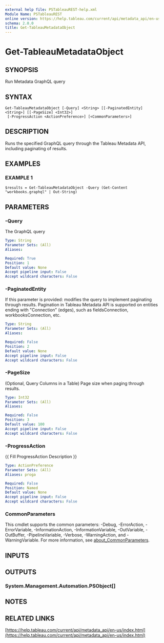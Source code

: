 ```yaml
---
external help file: PSTableauREST-help.xml
Module Name: PSTableauREST
online version: https://help.tableau.com/current/api/metadata_api/en-us/index.html
schema: 2.0.0
title: Get-TableauMetadataObject
---
```


# Get-TableauMetadataObject

## SYNOPSIS
Run Metadata GraphQL query

## SYNTAX

```
Get-TableauMetadataObject [-Query] <String> [[-PaginatedEntity] <String>] [[-PageSize] <Int32>]
 [-ProgressAction <ActionPreference>] [<CommonParameters>]
```

## DESCRIPTION
Runs the specified GraphQL query through the Tableau Metadata API, including paginating of results.

## EXAMPLES

### EXAMPLE 1
```
$results = Get-TableauMetadataObject -Query (Get-Content "workbooks.graphql" | Out-String)
```

## PARAMETERS

### -Query
The GraphQL query

```yaml
Type: String
Parameter Sets: (All)
Aliases:

Required: True
Position: 1
Default value: None
Accept pipeline input: False
Accept wildcard characters: False
```

### -PaginatedEntity
If this parameter is provided: modifies the query to implement paginating through results.
Pagination in Tableau Metadata API is supported on entities ending with "Connection" (edges), such as fieldsConnection, workbooksConnection, etc.

```yaml
Type: String
Parameter Sets: (All)
Aliases:

Required: False
Position: 2
Default value: None
Accept pipeline input: False
Accept wildcard characters: False
```

### -PageSize
(Optional, Query Columns in a Table) Page size when paging through results.

```yaml
Type: Int32
Parameter Sets: (All)
Aliases:

Required: False
Position: 3
Default value: 100
Accept pipeline input: False
Accept wildcard characters: False
```

### -ProgressAction
{{ Fill ProgressAction Description }}

```yaml
Type: ActionPreference
Parameter Sets: (All)
Aliases: proga

Required: False
Position: Named
Default value: None
Accept pipeline input: False
Accept wildcard characters: False
```

### CommonParameters
This cmdlet supports the common parameters: -Debug, -ErrorAction, -ErrorVariable, -InformationAction, -InformationVariable, -OutVariable, -OutBuffer, -PipelineVariable, -Verbose, -WarningAction, and -WarningVariable. For more information, see [about_CommonParameters](http://go.microsoft.com/fwlink/?LinkID=113216).

## INPUTS

## OUTPUTS

### System.Management.Automation.PSObject[]
## NOTES

## RELATED LINKS

[https://help.tableau.com/current/api/metadata_api/en-us/index.html](https://help.tableau.com/current/api/metadata_api/en-us/index.html)

